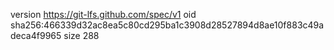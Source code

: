 version https://git-lfs.github.com/spec/v1
oid sha256:466339d32ac8ea5c80cd295ba1c3908d28527894d8ae10f883c49adeca4f9965
size 288
